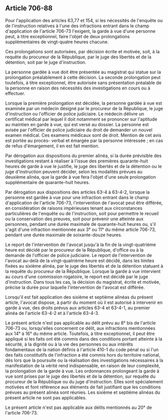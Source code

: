 Article 706-88
----
Pour l'application des articles 63,77 et 154, si les nécessités de l'enquête ou
de l'instruction relatives à l'une des infractions entrant dans le champ
d'application de l'article 706-73 l'exigent, la garde à vue d'une personne peut,
à titre exceptionnel, faire l'objet de deux prolongations supplémentaires de
vingt-quatre heures chacune.

Ces prolongations sont autorisées, par décision écrite et motivée, soit, à la
requête du procureur de la République, par le juge des libertés et de la
détention, soit par le juge d'instruction.

La personne gardée à vue doit être présentée au magistrat qui statue sur la
prolongation préalablement à cette décision. La seconde prolongation peut
toutefois, à titre exceptionnel, être autorisée sans présentation préalable de
la personne en raison des nécessités des investigations en cours ou à effectuer.

Lorsque la première prolongation est décidée, la personne gardée à vue est
examinée par un médecin désigné par le procureur de la République, le juge
d'instruction ou l'officier de police judiciaire. Le médecin délivre un
certificat médical par lequel il doit notamment se prononcer sur l'aptitude au
maintien en garde à vue, qui est versé au dossier. La personne est avisée par
l'officier de police judiciaire du droit de demander un nouvel examen médical.
Ces examens médicaux sont de droit. Mention de cet avis est portée au procès-
verbal et émargée par la personne intéressée ; en cas de refus d'émargement, il
en est fait mention.

Par dérogation aux dispositions du premier alinéa, si la durée prévisible des
investigations restant à réaliser à l'issue des premières quarante-huit heures
de garde à vue le justifie, le juge des libertés et de la détention ou le juge
d'instruction peuvent décider, selon les modalités prévues au deuxième alinéa,
que la garde à vue fera l'objet d'une seule prolongation supplémentaire de
quarante-huit heures.

Par dérogation aux dispositions des articles 63-4 à 63-4-2, lorsque la personne
est gardée à vue pour une infraction entrant dans le champ d'application de
l'article 706-73, l'intervention de l'avocat peut être différée, en
considération de raisons impérieuses tenant aux circonstances particulières de
l'enquête ou de l'instruction, soit pour permettre le recueil ou la conservation
des preuves, soit pour prévenir une atteinte aux personnes, pendant une durée
maximale de quarante-huit heures ou, s'il s'agit d'une infraction mentionnée aux
3° ou 11° du même article 706-73, pendant une durée maximale de soixante-douze
heures.

Le report de l'intervention de l'avocat jusqu'à la fin de la vingt-quatrième
heure est décidé par le procureur de la République, d'office ou à la demande de
l'officier de police judiciaire. Le report de l'intervention de l'avocat au-delà
de la vingt-quatrième heure est décidé, dans les limites fixées au sixième
alinéa, par le juge des libertés et de la détention statuant à la requête du
procureur de la République. Lorsque la garde à vue intervient au cours d'une
commission rogatoire, le report est décidé par le juge d'instruction. Dans tous
les cas, la décision du magistrat, écrite et motivée, précise la durée pour
laquelle l'intervention de l'avocat est différée.

Lorsqu'il est fait application des sixième et septième alinéas du présent
article, l'avocat dispose, à partir du moment où il est autorisé à intervenir en
garde à vue, des droits prévus aux articles 63-4 et 63-4-1, au premier alinéa de
l'article 63-4-2 et à l'article 63-4-3.

Le présent article n'est pas applicable au délit prévu au 8° bis de l'article
706-73 ou, lorsqu'elles concernent ce délit, aux infractions mentionnées aux 14°
à 16° du même article. Toutefois, à titre exceptionnel, il peut être appliqué si
les faits ont été commis dans des conditions portant atteinte à la sécurité, à
la dignité ou à la vie des personnes ou aux intérêts fondamentaux de la nation
définis à l'article 410-1 du code pénal ou si l'un des faits constitutifs de
l'infraction a été commis hors du territoire national, dès lors que la poursuite
ou la réalisation des investigations nécessaires à la manifestation de la vérité
rend indispensable, en raison de leur complexité, la prolongation de la garde à
vue. Les ordonnances prolongeant la garde à vue sont prises par le juge des
libertés et de la détention, sur requête du procureur de la République ou du
juge d'instruction. Elles sont spécialement motivées et font référence aux
éléments de fait justifiant que les conditions prévues au présent alinéa sont
réunies. Les sixième et septième alinéas du présent article ne sont pas
applicables.

Le présent article n'est pas applicable aux délits mentionnés au 20° de
l'article 706-73.
